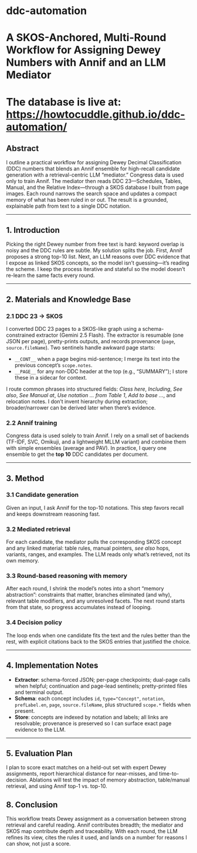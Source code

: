 


# ddc-automation

# A SKOS-Anchored, Multi-Round Workflow for Assigning Dewey Numbers with Annif and an LLM Mediator

# The database is live at: https://howtocuddle.github.io/ddc-automation/

## Abstract

I outline a practical workflow for assigning Dewey Decimal Classification (DDC) numbers that blends an Annif ensemble for high-recall candidate generation with a retrieval-centric LLM “mediator.” Congress data is used only to train Annif. The mediator then reads DDC 23—Schedules, Tables, Manual, and the Relative Index—through a SKOS database I built from page images. Each round narrows the search space and updates a compact memory of what has been ruled in or out. The result is a grounded, explainable path from text to a single DDC notation.

---

## 1. Introduction

Picking the right Dewey number from free text is hard: keyword overlap is noisy and the DDC rules are subtle. My solution splits the job. First, Annif proposes a strong top-10 list. Next, an LLM reasons over DDC evidence that I expose as linked SKOS concepts, so the model isn’t guessing—it’s reading the scheme. I keep the process iterative and stateful so the model doesn’t re-learn the same facts every round.

---

## 2. Materials and Knowledge Base

### 2.1 DDC 23 → SKOS

I converted DDC 23 pages to a SKOS-like graph using a schema-constrained extractor (Gemini 2.5 Flash). The extractor is resumable (one JSON per page), pretty-prints outputs, and records provenance (`page`, `source.fileName`). Two sentinels handle awkward page starts:

* `__CONT__` when a page begins mid-sentence; I merge its text into the previous concept’s `scope.notes`.
* `__PAGE__` for any non-DDC header at the top (e.g., “SUMMARY”); I store these in a sidecar for context.

I route common phrases into structured fields: *Class here*, *Including*, *See also*, *See Manual at*, *Use notation … from Table 1*, *Add to base …*, and relocation notes. I don’t invent hierarchy during extraction; broader/narrower can be derived later when there’s evidence.

### 2.2 Annif training

Congress data is used solely to train Annif. I rely on a small set of backends (TF-IDF, SVC, Omikuji, and a lightweight MLLM variant) and combine them with simple ensembles (average and PAV). In practice, I query one ensemble to get the **top 10** DDC candidates per document.

---

## 3. Method

### 3.1 Candidate generation

Given an input, I ask Annif for the top-10 notations. This step favors recall and keeps downstream reasoning fast.

### 3.2 Mediated retrieval

For each candidate, the mediator pulls the corresponding SKOS concept and any linked material: table rules, manual pointers, *see also* hops, variants, ranges, and examples. The LLM reads only what’s retrieved, not its own memory.

### 3.3 Round-based reasoning with memory

After each round, I shrink the model’s notes into a short “memory abstraction”: constraints that matter, branches eliminated (and why), relevant table modifiers, and any unresolved facets. The next round starts from that state, so progress accumulates instead of looping.

### 3.4 Decision policy

The loop ends when one candidate fits the text and the rules better than the rest, with explicit citations back to the SKOS entries that justified the choice.

---

## 4. Implementation Notes

* **Extractor**: schema-forced JSON; per-page checkpoints; dual-page calls when helpful; continuation and page-lead sentinels; pretty-printed files and terminal output.
* **Schema**: each concept includes `id`, `type="Concept"`, `notation`, `prefLabel.en`, `page`, `source.fileName`, plus structured `scope.*` fields when present.
* **Store**: concepts are indexed by notation and labels; all links are resolvable; provenance is preserved so I can surface exact page evidence to the LLM.

---

## 5. Evaluation Plan

I plan to score exact matches on a held-out set with expert Dewey assignments, report hierarchical distance for near-misses, and time-to-decision. Ablations will test the impact of memory abstraction, table/manual retrieval, and using Annif top-1 vs. top-10.


## 8. Conclusion

This workflow treats Dewey assignment as a conversation between strong retrieval and careful reading. Annif contributes breadth; the mediator and SKOS map contribute depth and traceability. With each round, the LLM refines its view, cites the rules it used, and lands on a number for reasons I can show, not just a score.
